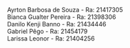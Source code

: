 Ayrton Barbosa de Souza - Ra: 21417305    
Bianca Gualter Pereira - Ra: 21398306        
Danilo Kenji Banno - Ra: 21434446    
Gabriel Pêgo - Ra: 21454179   
Larissa Leonor - Ra: 21404256    
